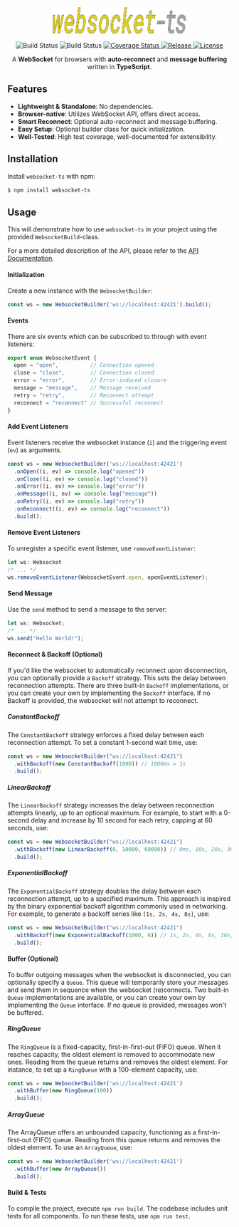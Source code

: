 <div>
  <div align="center">
    <img src="websocket-ts-logo.svg" alt="websocket-ts" width="300" height="60" />
  </div>
  <p align="center">
    <img src="https://github.com/jjxxs/websocket-ts/actions/workflows/build.yml/badge.svg" alt="Build Status" />
    <img src="https://github.com/jjxxs/websocket-ts/actions/workflows/test.yml/badge.svg" alt="Build Status" />
    <a href="https://coveralls.io/github/jjxxs/websocket-ts?branch=master">
      <img src="https://coveralls.io/repos/github/jjxxs/websocket-ts/badge.svg?branch=master&service=github" alt="Coverage Status" />
    </a>
    <a href="https://github.com/jjxxs/websocket-ts/releases/latest">
      <img src="https://img.shields.io/github/v/release/jjxxs/websocket-ts" alt="Release" />
    </a>
    <a href="/LICENSE">
      <img src="https://img.shields.io/github/license/jjxxs/websocket-ts" alt="License" />
    </a>
  </p>
</div>

<div align="center">
A <b>WebSocket</b> for browsers with <b>auto-reconnect</b> and <b>message buffering</b> written in <b>TypeScript</b>.
</div>

## Features

- **Lightweight & Standalone**: No dependencies.
- **Browser-native**: Utilizes WebSocket API, offers direct access.
- **Smart Reconnect**: Optional auto-reconnect and message buffering.
- **Easy Setup**: Optional builder class for quick initialization.
- **Well-Tested**: High test coverage, well-documented for extensibility.

## Installation

Install `websocket-ts` with npm:

```bash
$ npm install websocket-ts 
```

## Usage
This will demonstrate how to use `websocket-ts` in your project using the provided `WebsocketBuild`-class.

For a more detailed description of the API, please refer to the [API Documentation](https://jjxxs.github.io/websocket-ts/).

#### Initialization

Create a new instance with the `WebsocketBuilder`:

```typescript
const ws = new WebsocketBuilder('ws://localhost:42421').build();
```

#### Events

There are six events which can be subscribed to through with event listeners:

```typescript
export enum WebsocketEvent {
  open = "open",          // Connection opened
  close = "close",        // Connection closed
  error = "error",        // Error-induced closure
  message = "message",    // Message received
  retry = "retry",        // Reconnect attempt
  reconnect = "reconnect" // Successful reconnect
}
```

#### Add Event Listeners
Event listeners receive the websocket instance (`i`) and the triggering event (`ev`) as arguments.

 ```typescript
 const ws = new WebsocketBuilder('ws://localhost:42421')
   .onOpen((i, ev) => console.log("opened"))
   .onClose((i, ev) => console.log("closed"))
   .onError((i, ev) => console.log("error"))
   .onMessage((i, ev) => console.log("message"))
   .onRetry((i, ev) => console.log("retry"))
   .onReconnect((i, ev) => console.log("reconnect"))
   .build();
 ```

#### Remove Event Listeners

To unregister a specific event listener, use `removeEventListener`:

```typescript
let ws: Websocket
/* ... */
ws.removeEventListener(WebsocketEvent.open, openEventListener);
```

#### Send Message

Use the `send` method to send a message to the server:

```typescript
let ws: Websocket;
/* ... */
ws.send("Hello World!");
```

#### Reconnect & Backoff (Optional)

If you'd like the websocket to automatically reconnect upon disconnection, you can optionally provide a `Backoff` strategy. 
This sets the delay between reconnection attempts. There are three built-in `Backoff` implementations, or you can create 
your own by implementing the `Backoff` interface. If no Backoff is provided, the websocket will not attempt to reconnect.

##### ConstantBackoff

The `ConstantBackoff` strategy enforces a fixed delay between each reconnection attempt. 
To set a constant 1-second wait time, use:

```typescript
const ws = new WebsocketBuilder("ws://localhost:42421")
  .withBackoff(new ConstantBackoff(1000)) // 1000ms = 1s
  .build();
```

##### LinearBackoff

The `LinearBackoff` strategy increases the delay between reconnection attempts linearly,
up to an optional maximum. For example, to start with a 0-second delay and increase by
10 second for each retry, capping at 60 seconds, use:

```typescript
const ws = new WebsocketBuilder("ws://localhost:42421")
  .withBackoff(new LinearBackoff(0, 10000, 60000)) // 0ms, 10s, 20s, 30s, 40s, 50s, 60s
  .build();
```

##### ExponentialBackoff

The `ExponentialBackoff` strategy doubles the delay between each reconnection attempt, up
to a specified maximum. This approach is inspired by the binary exponential backoff algorithm
commonly used in networking. For example, to generate a backoff series like `[1s, 2s, 4s, 8s]`, use:

```typescript
const ws = new WebsocketBuilder("ws://localhost:42421")
  .withBackoff(new ExponentialBackoff(1000, 6)) // 1s, 2s, 4s, 8s, 16s, 32s, 64s
  .build();
```

#### Buffer (Optional)

To buffer outgoing messages when the websocket is disconnected, you can optionally specify
a `Queue`. This queue will temporarily store your messages and send them in sequence when
the websocket (re)connects. Two built-in `Queue` implementations are available, or you can
create your own by implementing the `Queue` interface. If no queue is provided, messages 
won't be buffered.

##### RingQueue

The `RingQueue` is a fixed-capacity, first-in-first-out (FIFO) queue. When it reaches capacity, 
the oldest element is removed to accommodate new ones. Reading from the queue returns and
removes the oldest element. For instance, to set up a `RingQueue` with a 100-element capacity,
use:

```typescript
const ws = new WebsocketBuilder('ws://localhost:42421')
  .withBuffer(new RingQueue(100))
  .build();
```

##### ArrayQueue

The ArrayQueue offers an unbounded capacity, functioning as a first-in-first-out (FIFO) queue. 
Reading from this queue returns and removes the oldest element. To use an `ArrayQueue`, use:

```typescript
const ws = new WebsocketBuilder('ws://localhost:42421')
  .withBuffer(new ArrayQueue())
  .build();
```

#### Build & Tests

To compile the project, execute `npm run build`. The codebase includes unit tests for all
components. To run these tests, use `npm run test`.